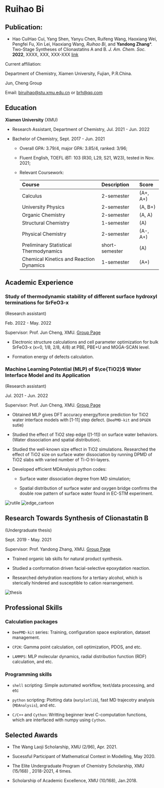 # Ruihao Bi

## Publication:

- Hao CuiHao Cui, Yang Shen, Yanyu Chen, Ruifeng Wang, Haoxiang Wei, Pengfei Fu, Xin Lei, Haoxiang Wang, *Ruihao Bi*, and **Yandong Zhang**\*. Two-Stage Syntheses of Clionastatins A and B. *J. Am. Chem. Soc.* **2022**, XXXX, XXX, XXX-XXX [link](https://pubs.acs.org/doi/10.1021/jacs.2c03872)

Current affiliation:

Department of Chemistry, Xiamen University, Fujian, P.R.China.

Jun, Cheng Group

Email: [biruihao@stu.xmu.edu.cn](mailto:biruihao@stu.xmu.edu.cn) or [brh@qq.com](mailto:brh6@qq.com) 

## Education

**Xiamen University** (XMU)

- Research Assistant, Department of Chemistry, Jul. 2021 - Jun. 2022

- Bachelor of Chemistry, Sept. 2017 - Jun. 2021

  - Overall GPA: 3.79/4, major GPA: 3.85/4, ranked: 3/96;

  - Fluent English, TOEFL iBT: 103 (R30, L29, S21, W23), tested in Nov. 2021; 

  - Relevant Coursework: 
    
    | Course | Description | Score |
    | :--- | :--- | :--- |
    | Calculus |  2-semester| (A+, A+) |
    | University Physics |  2-semester| (A, B+) |
    | Organic Chemistry |  2-semester| (A, A) |
    | Structural Chemistry | 1-semester | (A) |
    | Physical Chemistry |  2-semester| (A-, A+) |
    | Preliminary Statistical Thermodynamics |  short-semester| (A) |
    | Chemical Kinetics and Reaction Dynamics |  1-semester| (A+) |

## Academic Experience

### Study of thermodynamic stability of different surface hydroxyl terminations for SrFeO3-x

(Research assistant) 

Feb. 2022 - May. 2022

Supervisor: Prof. Jun Cheng, XMU. [Group Page](https://chengjun.xmu.edu.cn/)

- Electronic structure calculations and cell parameter optimization for bulk SrFeO3-x (x=0, 1/8, 2/8, 4/8) at PBE, PBE+U and MGGA-SCAN level.

- Formation energy of defects calculation.

### Machine Learning Potential (MLP) of $\ce{TiO2}$ Water Interface Model and its Application

(Research assistant) 

Jul. 2021 - Jun. 2022

Supervisor: Prof. Jun Cheng, XMU. [Group Page](https://chengjun.xmu.edu.cn/)

- Obtained MLP gives DFT accuracy energy/force prediction for TiO2 water interface models with \[1-11\] step defect. (`DeePMD-kit` and `DPGEN` sutie)

- Studied the effect of TiO2 step edge (\[1-11\]) on surface water behaviors. (Water dissociation and spatial distribution).

- Studied the well-known size effect in TiO2 simulations. Researched the effect of TiO2 size on surface water dissociation by running DPMD of TiO2 slabs with varied number of Ti-O tri-layers.

- Developed efficient MDAnalysis python codes:
  
  - Surface water dissociation degree from MD simulation;

  - Spatial distribution of surface water and oxygen bridge confirms the double row pattern of surface water found in EC-STM experiment.


![rutile](https://github.com/ruihao69/brh-cv/blob/master/MD-CV/_assets/brh_cv/rutile.png)
![edge_cartoon](https://github.com/ruihao69/brh-cv/blob/master/MD-CV/_assets/brh_cv/top_view-post.png)

## Research Towards Synthesis of Clionastatin B

(Undergraduate thesis) 

Sept. 2019 - May. 2021

Supervisor: Prof. Yandong Zhang, XMU. [Group Page](https://zhanglab.xmu.edu.cn/)

- Trained organic lab skills for natural product synthesis.

- Studied a conformation driven facial-selective epoxydation reaction.

- Researched dehydration reactions for a tertiary alcohol, which is sterically hindered and susceptible to cation rearrangement.

![thesis](https://github.com/ruihao69/brh-cv/blob/master/MD-CV/_assets/brh_cv/thesis.jpg)


## Professional Skills

### Calculation packages

- `DeePMD-kit` series: Training, configuration space exploration, dataset management.

- `CP2K`: Gamma point calculation, cell optimization, PDOS, and etc.

- `LAMMPS`: MLP molecular dynamics, radial distribution function (RDF) calculation, and etc.

### Programming skills

- `shell` scripting: Simple automated workflow, text/data processing, and etc

- `python` scripting: Plotting data (`matplotlib`), fast MD trajecotry analysis (`MDAnalysis`), and etc.

- `C/C++` and `Cython`: Writting beginner level C-computation functions, which are interfaced with numpy using `Cython`.

## Selected Awards

- The Wang Laoji Scholarship, XMU (2/96), Apr. 2021.

- Sucessful Participant of Mathematical Contest in Modelling, May 2020.

- The Elite Undergraduate Program of Chemistry Scholarship, XMU (15/168) , 2018-2021, 4 times.

- Scholarship of Academic Excellence, XMU (10/168), Jan.2018. 

